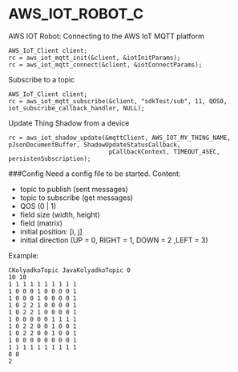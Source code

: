 # AWS_IOT_ROBOT_C
AWS IOT Robot: Connecting to the AWS IoT MQTT platform

```
AWS_IoT_Client client;
rc = aws_iot_mqtt_init(&client, &iotInitParams);
rc = aws_iot_mqtt_connect(&client, &iotConnectParams);
```


Subscribe to a topic

```
AWS_IoT_Client client;
rc = aws_iot_mqtt_subscribe(&client, "sdkTest/sub", 11, QOS0, iot_subscribe_callback_handler, NULL);
```


Update Thing Shadow from a device

``` 
rc = aws_iot_shadow_update(&mqttClient, AWS_IOT_MY_THING_NAME, pJsonDocumentBuffer, ShadowUpdateStatusCallback,
                            pCallbackContext, TIMEOUT_4SEC, persistenSubscription);
```
###Config
Need a config file to be started. Content:
- topic to publish (sent messages)
- topic to subscribe (get messages)
- QOS (0 | 1)
- field size (width, height)
- field (matrix)
- initial position: [i, j]
- initial direction (UP = 0, RIGHT = 1, DOWN = 2 ,LEFT = 3)

Example:
```
CKolyadkoTopic JavaKolyadkoTopic 0
10 10
1 1 1 1 1 1 1 1 1 1
1 0 0 0 1 0 0 0 0 1
1 0 0 0 1 0 0 0 0 1
1 0 2 2 1 0 0 0 0 1
1 0 2 2 1 0 0 0 0 1
1 0 0 0 0 0 1 1 1 1
1 0 2 2 0 0 1 0 0 1
1 0 2 2 0 0 1 0 0 1
1 0 0 0 0 0 0 0 0 1
1 1 1 1 1 1 1 1 1 1
8 8
2
```
